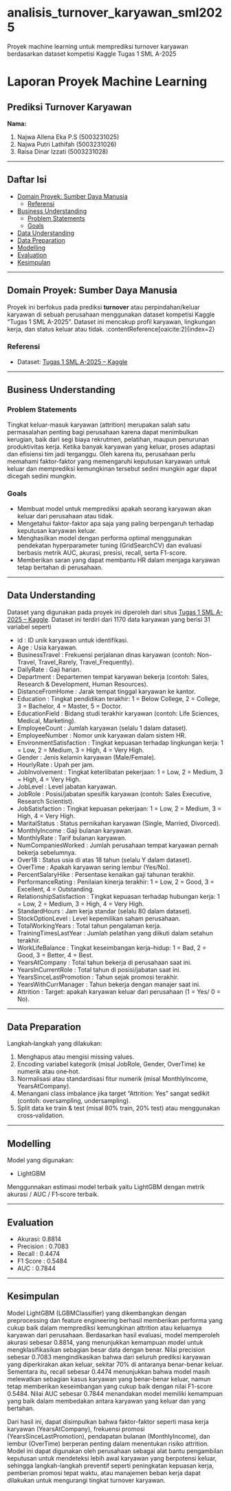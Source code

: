 # analisis_turnover_karyawan_sml2025
Proyek machine learning untuk memprediksi turnover karyawan berdasarkan dataset kompetisi Kaggle Tugas 1 SML A-2025
# Laporan Proyek Machine Learning 

## Prediksi Turnover Karyawan  
**Nama:**
1. Najwa Allena Eka P.S (5003231025)
2. Najwa Putri Lathifah (5003231026)
3. Raisa Dinar Izzati (5003231028)
   
---

## Daftar Isi  
- [Domain Proyek: Sumber Daya Manusia](#domain-proyek-sumber-daya-manusia)  
  - [Referensi](#referensi)  
- [Business Understanding](#business-understanding)  
  - [Problem Statements](#problem-statements)  
  - [Goals](#goals)  
- [Data Understanding](#data-understanding)  
- [Data Preparation](#data-preparation)  
- [Modelling](#modelling)  
- [Evaluation](#evaluation)  
- [Kesimpulan](#kesimpulan)  

---

## Domain Proyek: Sumber Daya Manusia  
Proyek ini berfokus pada prediksi **turnover** atau perpindahan/keluar karyawan di sebuah perusahaan menggunakan dataset kompetisi Kaggle “Tugas 1 SML A-2025”. Dataset ini mencakup profil karyawan, lingkungan kerja, dan status keluar atau tidak. :contentReference[oaicite:2]{index=2}  

### Referensi  
- Dataset: [Tugas 1 SML A-2025 – Kaggle](https://www.kaggle.com/competitions/tugas-1-sml-a-2025/data)  

---

## Business Understanding  

### Problem Statements  
Tingkat keluar-masuk karyawan (attrition) merupakan salah satu permasalahan penting bagi perusahaan karena dapat menimbulkan kerugian, baik dari segi biaya rekrutmen, pelatihan, maupun penurunan produktivitas kerja. Ketika banyak karyawan yang keluar, proses adaptasi dan efisiensi tim jadi terganggu. Oleh karena itu, perusahaan perlu memahami faktor-faktor yang memengaruhi keputusan karyawan untuk keluar dan memprediksi kemungkinan tersebut sedini mungkin agar dapat dicegah sedini mungkin.

### Goals   
- Membuat model untuk memprediksi apakah seorang karyawan akan keluar dari perusahaan atau tidak.
- Mengetahui faktor-faktor apa saja yang paling berpengaruh terhadap keputusan karyawan keluar.
- Menghasilkan model dengan performa optimal menggunakan pendekatan hyperparameter tuning (GridSearchCV) dan evaluasi berbasis metrik AUC, akurasi, presisi, recall, serta F1-score.
- Memberikan saran yang dapat membantu HR dalam menjaga karyawan tetap bertahan di perusahaan.

---

## Data Understanding  
Dataset yang digunakan pada proyek ini diperoleh dari situs [Tugas 1 SML A-2025 – Kaggle](https://www.kaggle.com/competitions/tugas-1-sml-a-2025/data). 
Dataset ini terdiri dari 1170 data karyawan yang berisi 31 variabel seperti
- id : ID unik karyawan untuk identifikasi.
- Age : Usia karyawan.
- BusinessTravel : Frekuensi perjalanan dinas karyawan (contoh: Non-Travel, Travel_Rarely, Travel_Frequently).
- DailyRate :  Gaji harian.
- Department :  Departemen tempat karyawan bekerja (contoh: Sales, Research & Development, Human Resources).
- DistanceFromHome : Jarak tempat tinggal karyawan ke kantor.
- Education : Tingkat pendidikan terakhir: 1 = Below College, 2 = College, 3 = Bachelor, 4 = Master, 5 = Doctor.
- EducationField : Bidang studi terakhir karyawan (contoh: Life Sciences, Medical, Marketing).
- EmployeeCount : Jumlah karyawan (selalu 1 dalam dataset).
- EmployeeNumber : Nomor unik karyawan dalam sistem HR.
- EnvironmentSatisfaction : Tingkat kepuasan terhadap lingkungan kerja: 1 = Low, 2 = Medium, 3 = High, 4 = Very High.
- Gender : Jenis kelamin karyawan (Male/Female).
- HourlyRate : Upah per jam.
- JobInvolvement : Tingkat keterlibatan pekerjaan: 1 = Low, 2 = Medium, 3 = High, 4 = Very High.
- JobLevel : Level jabatan karyawan.
- JobRole : Posisi/jabatan spesifik karyawan (contoh: Sales Executive, Research Scientist).
- JobSatisfaction : Tingkat kepuasan pekerjaan: 1 = Low, 2 = Medium, 3 = High, 4 = Very High.
- MaritalStatus : Status pernikahan karyawan (Single, Married, Divorced).
- MonthlyIncome : Gaji bulanan karyawan.
- MonthlyRate : Tarif bulanan karyawan.
- NumCompaniesWorked : Jumlah perusahaan tempat karyawan pernah bekerja sebelumnya.
- Over18 : Status usia di atas 18 tahun (selalu Y dalam dataset).
- OverTime : Apakah karyawan sering lembur (Yes/No).
- PercentSalaryHike : Persentase kenaikan gaji tahunan terakhir.
- PerformanceRating : Penilaian kinerja terakhir: 1 = Low, 2 = Good, 3 = Excellent, 4 = Outstanding.
- RelationshipSatisfaction : Tingkat kepuasan terhadap hubungan kerja: 1 = Low, 2 = Medium, 3 = High, 4 = Very High.
- StandardHours : Jam kerja standar (selalu 80 dalam dataset).
- StockOptionLevel : Level kepemilikan saham perusahaan.
- TotalWorkingYears : Total tahun pengalaman kerja.
- TrainingTimesLastYear : Jumlah pelatihan yang diikuti dalam setahun terakhir.
- WorkLifeBalance : Tingkat keseimbangan kerja–hidup: 1 = Bad, 2 = Good, 3 = Better, 4 = Best.
- YearsAtCompany : Total tahun bekerja di perusahaan saat ini.
- YearsInCurrentRole : Total tahun di posisi/jabatan saat ini.
- YearsSinceLastPromotion : Tahun sejak promosi terakhir.
- YearsWithCurrManager : Tahun bekerja dengan manajer saat ini.
- Attrition : Target: apakah karyawan keluar dari perusahaan (1 = Yes/ 0 = No).

---

## Data Preparation  
Langkah‐langkah yang dilakukan:  
1. Menghapus atau mengisi missing values.  
2. Encoding variabel kategorik (misal JobRole, Gender, OverTime) ke numerik atau one‐hot.  
3. Normalisasi atau standardisasi fitur numerik (misal MonthlyIncome, YearsAtCompany).  
4. Menangani class imbalance jika target “Attrition: Yes” sangat sedikit (contoh: oversampling, undersampling).  
5. Split data ke train & test (misal 80% train, 20% test) atau menggunakan cross‐validation.  

---

## Modelling  
Model yang digunakan:   
- LightGBM  
 
Menggunnakan estimasi model terbaik yaitu LightGBM dengan metrik akurasi / AUC / F1‐score terbaik.  

---

## Evaluation  
- Akurasi: 0.8814 
- Precision : 0.7083
- Recall : 0.4474
- F1 Score : 0.5484
- AUC : 0.7844  

---

## Kesimpulan 
Model LightGBM (LGBMClassifier) yang dikembangkan dengan preprocessing dan feature engineering berhasil memberikan performa yang cukup baik dalam memprediksi kemungkinan attrition atau keluarnya karyawan dari perusahaan. Berdasarkan hasil evaluasi, model memperoleh akurasi sebesar 0.8814, yang menunjukkan kemampuan model untuk mengklasifikasikan sebagian besar data dengan benar. Nilai precision sebesar 0.7083 mengindikasikan bahwa dari seluruh prediksi karyawan yang diperkirakan akan keluar, sekitar 70% di antaranya benar-benar keluar. Sementara itu, recall sebesar 0.4474 menunjukkan bahwa model masih melewatkan sebagian kasus karyawan yang benar-benar keluar, namun tetap memberikan keseimbangan yang cukup baik dengan nilai F1-score 0.5484. Nilai AUC sebesar 0.7844 menandakan model memiliki kemampuan yang baik dalam membedakan antara karyawan yang keluar dan yang bertahan.

Dari hasil ini, dapat disimpulkan bahwa faktor-faktor seperti masa kerja karyawan (YearsAtCompany), frekuensi promosi (YearsSinceLastPromotion), pendapatan bulanan (MonthlyIncome), dan lembur (OverTime) berperan penting dalam menentukan risiko attrition. Model ini dapat digunakan oleh perusahaan sebagai alat bantu pengambilan keputusan untuk mendeteksi lebih awal karyawan yang berpotensi keluar, sehingga langkah-langkah preventif seperti peningkatan kepuasan kerja, pemberian promosi tepat waktu, atau manajemen beban kerja dapat dilakukan untuk mengurangi tingkat turnover karyawan.
